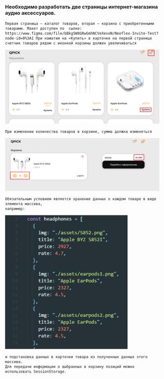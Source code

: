 ### Необходимо разработать две страницы интернет-магазина аудио аксессуаров.

```
Первая страница – каталог товаров, вторая – корзина с приобретенными товарами. Макет доступен по  сылке: https://www.figma.com/file/bBkg5W8GRwGmhNCVeXevoN/Neoflex-Invite-Test?node-id=0%3A1 При нажатии на «Купить» в карточке на первой странице счетчик товаров рядом с иконкой корзины должен увеличиваться
```



<img src="./design/01.png" alt="drawing"/>

```
При изменении количества товаров в корзине, сумма должна изменяться
```

<img src="./design/02.png" alt="drawing"/>

```
Обязательным условием является хранение данных о каждом товаре в виде элемента массива,
например:
```

<img src="./design/03.png" alt="drawing" width="400"/>

```
и подстановка данных в карточки товара из полученных данных этого массива.
Для передачи информации о выбранных в корзину позиций можно использовать SessionStorage.
```
